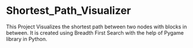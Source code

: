 # Shortest_Path_Visualizer
This Project Visualizes the shortest path between two nodes with blocks in between.
It is created using Breadth First Search with the help of Pygame library in Python.

